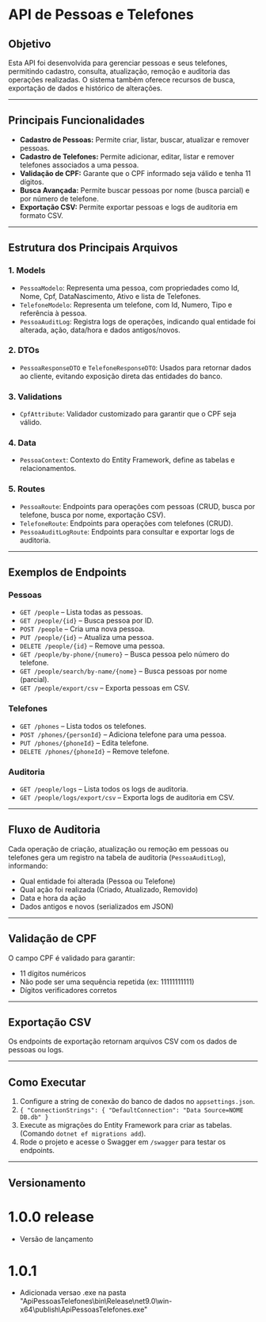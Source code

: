 # API de Pessoas e Telefones

## Objetivo

Esta API foi desenvolvida para gerenciar pessoas e seus telefones, permitindo cadastro, consulta, atualização, remoção e auditoria das operações realizadas. O sistema também oferece recursos de busca, exportação de dados e histórico de alterações.

---

## Principais Funcionalidades

- **Cadastro de Pessoas:** Permite criar, listar, buscar, atualizar e remover pessoas.
- **Cadastro de Telefones:** Permite adicionar, editar, listar e remover telefones associados a uma pessoa.
- **Validação de CPF:** Garante que o CPF informado seja válido e tenha 11 dígitos.
- **Busca Avançada:** Permite buscar pessoas por nome (busca parcial) e por número de telefone.
- **Exportação CSV:** Permite exportar pessoas e logs de auditoria em formato CSV.

---

## Estrutura dos Principais Arquivos

### 1. **Models**
- `PessoaModelo`: Representa uma pessoa, com propriedades como Id, Nome, Cpf, DataNascimento, Ativo e lista de Telefones.
- `TelefoneModelo`: Representa um telefone, com Id, Numero, Tipo e referência à pessoa.
- `PessoaAuditLog`: Registra logs de operações, indicando qual entidade foi alterada, ação, data/hora e dados antigos/novos.

### 2. **DTOs**
- `PessoaResponseDTO` e `TelefoneResponseDTO`: Usados para retornar dados ao cliente, evitando exposição direta das entidades do banco.

### 3. **Validations**
- `CpfAttribute`: Validador customizado para garantir que o CPF seja válido.

### 4. **Data**
- `PessoaContext`: Contexto do Entity Framework, define as tabelas e relacionamentos.

### 5. **Routes**
- `PessoaRoute`: Endpoints para operações com pessoas (CRUD, busca por telefone, busca por nome, exportação CSV).
- `TelefoneRoute`: Endpoints para operações com telefones (CRUD).
- `PessoaAuditLogRoute`: Endpoints para consultar e exportar logs de auditoria.

---

## Exemplos de Endpoints

### Pessoas
- `GET /people` – Lista todas as pessoas.
- `GET /people/{id}` – Busca pessoa por ID.
- `POST /people` – Cria uma nova pessoa.
- `PUT /people/{id}` – Atualiza uma pessoa.
- `DELETE /people/{id}` – Remove uma pessoa.
- `GET /people/by-phone/{numero}` – Busca pessoa pelo número do telefone.
- `GET /people/search/by-name/{nome}` – Busca pessoas por nome (parcial).
- `GET /people/export/csv` – Exporta pessoas em CSV.

### Telefones
- `GET /phones` – Lista todos os telefones.
- `POST /phones/{personId}` – Adiciona telefone para uma pessoa.
- `PUT /phones/{phoneId}` – Edita telefone.
- `DELETE /phones/{phoneId}` – Remove telefone.

### Auditoria
- `GET /people/logs` – Lista todos os logs de auditoria.
- `GET /people/logs/export/csv` – Exporta logs de auditoria em CSV.

---

## Fluxo de Auditoria

Cada operação de criação, atualização ou remoção em pessoas ou telefones gera um registro na tabela de auditoria (`PessoaAuditLog`), informando:
- Qual entidade foi alterada (Pessoa ou Telefone)
- Qual ação foi realizada (Criado, Atualizado, Removido)
- Data e hora da ação
- Dados antigos e novos (serializados em JSON)

---

## Validação de CPF

O campo CPF é validado para garantir:
- 11 dígitos numéricos
- Não pode ser uma sequência repetida (ex: 11111111111)
- Dígitos verificadores corretos

---


## Exportação CSV

Os endpoints de exportação retornam arquivos CSV com os dados de pessoas ou logs.


---

## Como Executar

1. Configure a string de conexão do banco de dados no `appsettings.json`.
2. `{
  "ConnectionStrings": {
    "DefaultConnection": "Data Source=NOME DB.db"
  }`  
3. Execute as migrações do Entity Framework para criar as tabelas.(Comando `dotnet ef migrations add`).
4. Rode o projeto e acesse o Swagger em `/swagger` para testar os endpoints.

---

## Versionamento

# 1.0.0 release

- Versão de lançamento

# 1.0.1

- Adicionada versao .exe na pasta "ApiPessoasTelefones\bin\Release\net9.0\win-x64\publish\ApiPessoasTelefones.exe"


